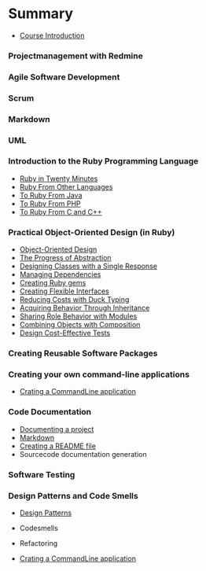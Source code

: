 # Summary

* [Course Introduction](README.md)

### Projectmanagement with Redmine


### Agile Software Development


### Scrum


### Markdown


### UML 


### Introduction to the Ruby Programming Language

* [Ruby in Twenty Minutes](ruby/ruby_in_twenty_minutes.md)
* [Ruby From Other Languages](ruby/ruby_from_other_languages.md)
* [To Ruby From Java](ruby/to_ruby_from_java.md)
* [To Ruby From PHP](ruby/to_ruby_from_php.md)
* [To Ruby From C and C++](ruby/to_ruby_from_c_and_c++.md)


### Practical Object-Oriented Design \(in Ruby\)

* [Object-Oriented Design](POODR/object-oriented_design.md)
* [The Progress of Abstraction](the_progress_of_abstraction/the_progress_of_abstraction.md)
* [Designing Classes with a Single Response](POODR/designing_classes_with_a_single_response.md)
* [Managing Dependencies](POODR/managing_dependencies.md)
* [Creating Ruby gems](ruby/creating_ruby_gems.md)
* [Creating Flexible Interfaces](POODR/creating_flexible_interfaces.md)
* [Reducing Costs with Duck Typing](POODR/reducing_costs_with_duck_typing.md)
* [Acquiring Behavior Through Inheritance](POODR/acquiring_behavior_through_inheritance.md)
* [Sharing Role Behavior with Modules](POODR/sharing_role_behavior_with_modules.md)
* [Combining Objects with Composition](POODR/combining_objects_with_composition.md)
* [Design Cost-Effective Tests](POODR/design_cost-effective_tests.md)


### Creating Reusable Software Packages


### Creating your own command-line applications

* [Crating a CommandLine application](ruby/crating_a_commandline_application.md)

### Code Documentation

* [Documenting a project](documenting_a_project.md)
* [Markdown](documentation/markdown.md)
* [Creating a README file](documentation/creating-a-readme.md)
* Sourcecode documentation generation

### Software Testing


### Design Patterns and Code Smells
* [Design Patterns](designpatterns/design_patterns.md)
* Codesmells
* Refactoring






* [Crating a CommandLine application](ruby/crating_a_commandline_application.md)




